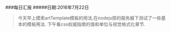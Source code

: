 ###每日汇报
#####日期:2016年7月22日
>今天早上摸索artTemplate模板的用法,在nodejs搭的服务器下测试了一些基本的模板用法.
>下午看css权威指南的值和单位与视觉格式化章节.
